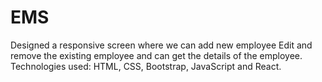 # EMS
Designed a responsive screen where we can add new employee 
Edit and remove the existing employee and can get the details of the employee. 
Technologies used: HTML, CSS, Bootstrap, JavaScript and React.
